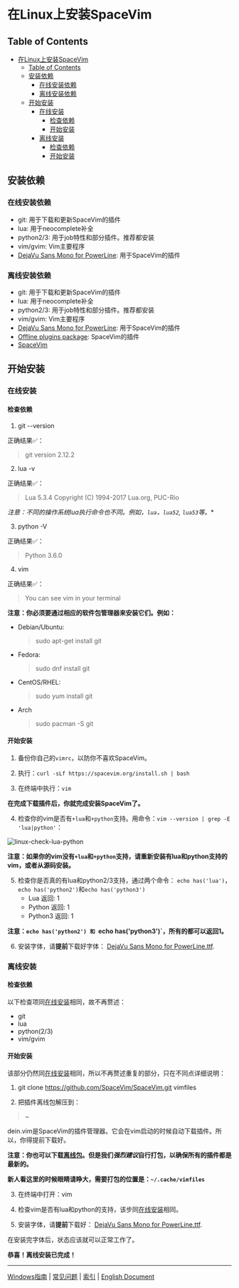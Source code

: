 # 在Linux上安装SpaceVim

## Table of Contents

   * [在Linux上安装SpaceVim](#在linux上安装spacevim)
      * [Table of Contents](#table-of-contents)
      * [安装依赖](#安装依赖)
         * [在线安装依赖](#在线安装依赖)
         * [离线安装依赖](#离线安装依赖)
      * [开始安装](#开始安装)
         * [在线安装](#在线安装)
            * [检查依赖](#检查依赖)
            * [开始安装](#开始安装-1)
         * [离线安装](#离线安装)
            * [检查依赖](#检查依赖-1)
            * [开始安装](#开始安装-2)

## 安装依赖

### 在线安装依赖

* git: 用于下载和更新SpaceVim的插件
* lua: 用于neocomplete补全
* python2/3: 用于job特性和部分插件。推荐都安装
* vim/gvim: Vim主要程序
* [DejaVu Sans Mono for PowerLine][font-download]: 用于SpaceVim的插件

### 离线安装依赖

* git: 用于下载和更新SpaceVim的插件
* lua: 用于neocomplete补全
* python2/3: 用于job特性和部分插件。推荐都安装
* vim/gvim: Vim主要程序
* [DejaVu Sans Mono for PowerLine][font-download]: 用于SpaceVim的插件
* [Offline plugins package][plugins-download]: SpaceVim的插件
* [SpaceVim][spacevim-download]

## 开始安装

### 在线安装

#### 检查依赖

1. git --version

正确结果✅：
> git version 2.12.2

2. lua -v

正确结果✅：
> Lua 5.3.4  Copyright (C) 1994-2017 Lua.org, PUC-Rio

*注意：不同的操作系统lua执行命令也不同。例如，`lua`，`lua52`, `lua53`等。**

3. python -V

正确结果✅：
> Python 3.6.0

4. vim

正确结果✅：
> You can see vim in your terminal


**注意：你必须要通过相应的软件包管理器来安装它们。例如：**

* Debian/Ubuntu:

    > sudo apt-get install git

* Fedora:

    > sudo dnf install git

* CentOS/RHEL:

    > sudo yum install git

* Arch

    > sudo pacman -S git

#### 开始安装

1. 备份你自己的`vimrc`，以防你不喜欢SpaceVim。

2. 执行：`curl -sLf https://spacevim.org/install.sh | bash`

3. 在终端中执行：`vim`

**在完成下载插件后，你就完成安装SpaceVim了。**

4. 检查你的vim是否有`+lua`和`+python`支持。用命令：`vim --version | grep -E 'lua|python'`：

![linux-check-lua-python][linux-check-lua-python]

**注意：如果你的vim没有`+lua`和`+python`支持，请重新安装有lua和python支持的vim，或者从源码安装。**

5. 检查你是否真的有lua和python2/3支持，通过两个命令： `echo has('lua')`，`echo has('python2')`和`echo has('python3')`
    * Lua 返回: 1
    * Python 返回: 1
    * Python3 返回: 1

**注意：`echo has('python2') 和 `echo has('python3')`，所有的都可以返回1。**

6. 安装字体，请**提前**下载好字体： [DejaVu Sans Mono for PowerLine.ttf][font-download]. 

### 离线安装

#### 检查依赖

以下检查项同[在线安装](#在线安装)相同，故不再赘述：

* git
* lua
* python(2/3)
* vim/gvim

#### 开始安装

该部分仍然同[在线安装](#在线安装)相同，所以不再赘述重复的部分，只在不同点详细说明：

1. git clone https://github.com/SpaceVim/SpaceVim.git vimfiles

2. 把插件离线包解压到：

> ~

dein.vim是SpaceVim的插件管理器。它会在vim启动的时候自动下载插件。所以，你得提前下载好。

**注意：你也可以下载[离线包][plugins-download]。但是我们*强烈建议*自行打包，以确保所有的插件都是最新的。**

**新人看这里的时候眼睛请睁大，需要打包的位置是：`~/.cache/vimfiles`**

3. 在终端中打开：vim

4. 检查vim是否有lua和python的支持，该步同[在线安装](#在线安装)相同。

5. 安装字体，请**提前**下载好： [DejaVu Sans Mono for PowerLine.ttf][font-download]. 

在安装完字体后，状态应该就可以正常工作了。

**恭喜！离线安装已完成！**

------------

[Windows指南](installation-for-windows.md#在windows上安装spacevim) | [常见问题](../FAQ.md#faq) | [索引](../README.md#table-of-contents) | [English Document](../../README.md#hack-spacevim)

[font-download]: https://github.com/wsdjeg/DotFiles/blob/master/fonts/DejaVu%20Sans%20Mono%20for%20Powerline.ttf
[plugins-download]: https://github.com/Gabirel/Hack-SpaceVim/releases
[linux-check-lua-python]: https://gist.github.com/Gabirel/b71a01cce86df216abd4fd0968864942/raw/8bdd0d9f30a0f22e68ce8e3a2f1c2888a37c3cff/linux-check-lua-python.png
[spacevim-download]: https://github.com/spacevim/spacevim
